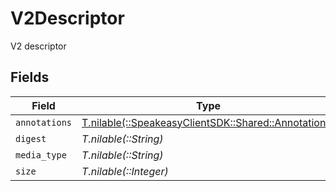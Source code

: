 # V2Descriptor

V2 descriptor


## Fields

| Field                                                                                      | Type                                                                                       | Required                                                                                   | Description                                                                                |
| ------------------------------------------------------------------------------------------ | ------------------------------------------------------------------------------------------ | ------------------------------------------------------------------------------------------ | ------------------------------------------------------------------------------------------ |
| `annotations`                                                                              | [T.nilable(::SpeakeasyClientSDK::Shared::Annotations)](../../models/shared/annotations.md) | :heavy_minus_sign:                                                                         | Annotations                                                                                |
| `digest`                                                                                   | *T.nilable(::String)*                                                                      | :heavy_minus_sign:                                                                         | Digest                                                                                     |
| `media_type`                                                                               | *T.nilable(::String)*                                                                      | :heavy_minus_sign:                                                                         | Media type                                                                                 |
| `size`                                                                                     | *T.nilable(::Integer)*                                                                     | :heavy_minus_sign:                                                                         | Size                                                                                       |